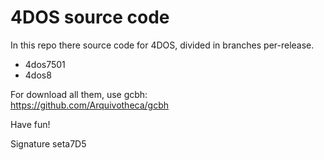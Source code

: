 # 4DOS source code
In this repo there source code for 4DOS, divided in branches per-release.  
- 4dos7501
- 4dos8

For download all them, use gcbh:  
https://github.com/Arquivotheca/gcbh

Have fun!  

Signature seta7D5
